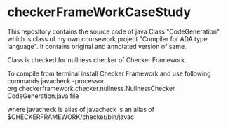 # checkerFrameWorkCaseStudy
This repository contains the source code of java Class "CodeGeneration", which is class of my own coursework project "Compiler for ADA type language". 
It contains original and annotated version of same. 
 
Class is checked for nullness checker of Checker Framework.
 
To compile from terminal install Checker Framework and use following commands 
javacheck -processor org.checkerframework.checker.nullness.NullnessChecker CodeGeneration.java file
 
 where javacheck is alias of javacheck is an alias of $CHECKERFRAMEWORK/checker/bin/javac